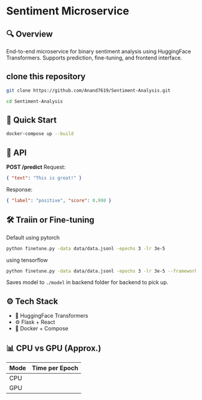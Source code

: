 
# Sentiment Microservice

## 🔍 Overview
End-to-end microservice for binary sentiment analysis using HuggingFace Transformers. Supports prediction, fine-tuning, and frontend interface.

## clone this repository
```bash
git clone https://github.com/Anand7619/Sentiment-Analysis.git
```
```bash
cd Sentiment-Analysis
```

## 🚀 Quick Start
```bash
docker-compose up --build
```

## 🧪 API

**POST /predict**
Request:
```json
{ "text": "This is great!" }
```

Response:
```json
{ "label": "positive", "score": 0.998 }
```

## 🛠 Traiin or Fine-tuning
Default using pytorch
```bash
python finetune.py -data data/data.jsonl -epochs 3 -lr 3e-5
```
using tensorflow 
```bash
python finetune.py -data data/data.jsonl -epochs 3 -lr 3e-5 --framework tf
```

Saves model to `./model` in backend folder for backend to pick up.

## ⚙️ Tech Stack
- 🧠 HuggingFace Transformers
- ⚙️ Flask + React
- 🐳 Docker + Compose

## 📊 CPU vs GPU (Approx.)
| Mode | Time per Epoch |
|------|----------------|
| CPU  |                |
| GPU  |                |
